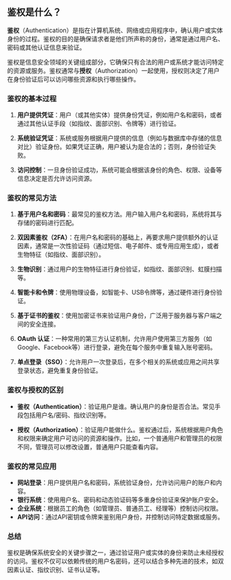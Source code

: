 ## 鉴权是什么？

**鉴权**（Authentication）是指在计算机系统、网络或应用程序中，确认用户或实体身份的过程。鉴权的目的是确保请求者是他们所声称的身份，通常是通过用户名、密码或其他认证信息来验证。

鉴权是信息安全领域的关键组成部分，它确保只有合法的用户或系统才能访问特定的资源或服务。鉴权通常与**授权**（Authorization）一起使用，授权则决定了用户在身份验证后可以访问哪些资源和执行哪些操作。

### 鉴权的基本过程
1. **用户提供凭证**：用户（或其他实体）提供身份凭证，例如用户名和密码，或者通过其他认证手段（如指纹、面部识别、令牌等）进行验证。
   
2. **系统验证凭证**：系统或服务根据用户提供的信息（例如与数据库中存储的信息对比）验证身份。如果凭证正确，用户被认为是合法的；否则，身份验证失败。

3. **访问控制**：一旦身份验证成功，系统可能会根据该身份的角色、权限、设备等信息决定是否允许访问资源。

### 鉴权的常见方法
1. **基于用户名和密码**：最常见的鉴权方法。用户输入用户名和密码，系统将其与存储的密码进行匹配。
   
2. **双因素鉴权（2FA）**：在用户名和密码的基础上，再要求用户提供额外的认证因素，通常是一次性验证码（通过短信、电子邮件、或专用应用生成），或者生物特征（如指纹、面部识别）。

3. **生物识别**：通过用户的生物特征进行身份验证，如指纹、面部识别、虹膜扫描等。

4. **智能卡和令牌**：使用物理设备，如智能卡、USB令牌等，通过硬件进行身份验证。

5. **基于证书的鉴权**：使用加密证书来验证用户身份，广泛用于服务器与客户端之间的安全连接。

6. **OAuth 认证**：一种常用的第三方认证机制，允许用户使用第三方服务（如Google、Facebook等）进行登录，避免在每个服务中重复输入账号密码。

7. **单点登录（SSO）**：允许用户一次登录后，在多个相关的系统或应用之间共享登录状态，避免重复身份验证。

### 鉴权与授权的区别
- **鉴权（Authentication）**：验证用户是谁。确认用户的身份是否合法。常见手段包括用户名/密码、指纹识别等。
  
- **授权（Authorization）**：验证用户能做什么。鉴权通过后，系统根据用户角色和权限来确定用户可访问的资源和操作。比如，一个普通用户和管理员的权限不同，管理员可以修改设置，普通用户只能查看内容。

### 鉴权的常见应用
- **网站登录**：用户提供用户名和密码，系统验证身份，允许访问用户的账户和内容。
- **银行系统**：使用用户名、密码和动态验证码等多重身份验证来保护账户安全。
- **企业系统**：根据员工的角色（如管理员、普通员工、经理等）控制访问权限。
- **API访问**：通过API密钥或令牌来鉴别用户身份，并控制访问特定数据或服务。

### 总结
鉴权是确保系统安全的关键步骤之一，通过验证用户或实体的身份来防止未经授权的访问。鉴权不仅可以依赖传统的用户名密码，还可以结合多种先进的技术，如双因素认证、指纹识别、证书认证等。